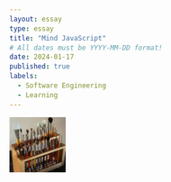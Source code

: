 ```yaml
---
layout: essay
type: essay
title: "Mind JavaScript"
# All dates must be YYYY-MM-DD format!
date: 2024-01-17
published: true
labels:
  - Software Engineering
  - Learning
---
```


<img width="100px" class="rounded float-start pe-4" src="../img/igniting/paintbrushes.jpg">

